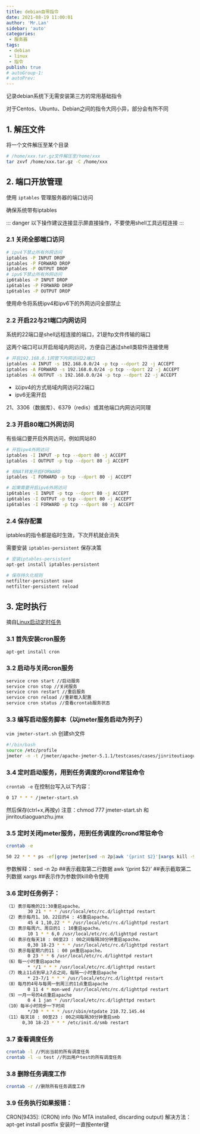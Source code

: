 ```yaml
--- 
title: debian自带指令
date: 2021-08-19 11:00:01
author: 'Mr.Lan'
sidebar: 'auto'
categories: 
 - 服务器
tags: 
 - debian
 - linux
 - 指令
publish: true
# autoGroup-1: 
# autoPrev: 
---
```


记录debian系统下无需安装第三方的常用基础指令
<!-- more -->

对于Centos、Ubuntu、Debian之间的指令大同小异，部分会有所不同

## 1. 解压文件
将一个文件解压至某个目录
``` sh
# /home/xxx.tar.gz文件解压至/home/xxx
tar zxvf /home/xxx.tar.gz -C /home/xxx
```

## 2. 端口开放管理
使用 `iptables` 管理服务器的端口访问

确保系统带有iptables

::: danger
以下操作建议连接显示屏直接操作，不要使用shell工具远程连接
:::

### 2.1 关闭全部端口访问
``` sh
# ipv4下禁止所有外网访问
iptables -P INPUT DROP
iptables -P FORWARD DROP
iptables -P OUTPUT DROP
# ipv6下禁止所有外网访问
ip6tables -P INPUT DROP
ip6tables -P FORWARD DROP
ip6tables -P OUTPUT DROP
```

使用命令将系统ipv4和ipv6下的外网访问全部禁止

### 2.2 开启22与21端口内网访问
系统的22端口是shell远程连接的端口，21是ftp文件传输的端口

这两个端口可以开启局域内网访问，方便自己通过shell类软件连接使用

``` sh
# 开启192.168.0.1网管下内网访问22端口
iptables -A INPUT -s 192.168.0.0/24 -p tcp --dport 22 -j ACCEPT
iptables -A FORWARD -s 192.168.0.0/24 -p tcp --dport 22 -j ACCEPT
iptables -A OUTPUT -s 192.168.0.0/24 -p tcp --dport 22 -j ACCEPT
```
+ 以ipv4的方式局域内网访问22端口
+ ipv6无需开启

21、3306（数据库）、6379（redis）或其他端口内网访问同理

### 2.3 开启80端口外网访问
有些端口要开启外网访问，例如网站80
``` sh
# 开启ipv4外网访问
iptables -I INPUT -p tcp --dport 80 -j ACCEPT
iptables -I OUTPUT -p tcp --dport 80 -j ACCEPT

# 有NAT转发开启FORWARD
iptables -I FORWARD -p tcp --dport 80 -j ACCEPT

# 如果需要开启ipv6外网访问
ip6tables -I INPUT -p tcp --dport 80 -j ACCEPT
ip6tables -I OUTPUT -p tcp --dport 80 -j ACCEPT
ip6tables -I FORWARD -p tcp --dport 80 -j ACCEPT
```

### 2.4 保存配置
iptables的指令都是临时生效，下次开机就会消失

需要安装 `iptables-persistent` 保存决策
``` sh
# 安装iptables-persistent
apt-get install iptables-persistent

# 保存持久化规则
netfilter-persistent save
netfilter-persistent reload
```

## 3. 定时执行

摘自[Linux启动定时任务](https://blog.csdn.net/qq_38776582/article/details/101360988)
### 3.1 首先安装cron服务

``` sh
apt-get install cron
```
### 3.2 启动与关闭cron服务

``` sh
service cron start //启动服务
service cron stop //关闭服务
service cron restart //重启服务
service cron reload //重新载入配置
service cron status //查看crontab服务状态
```
### 3.3 编写启动服务脚本（以jmeter服务启动为列子）

`vim jmeter-start.sh` 创建sh文件

``` sh
#!/bin/bash
source /etc/profile
jmeter -n -t /jmeter/apache-jmeter-5.1.1/testcases/cases/jinritoutiaoguanzhu.jmx
```
### 3.4 定时启动服务，用到任务调度的crond常驻命令

`crontab -e`
在控制台写入以下内容：

``` sh
0 17 * * * /jmeter-start.sh
```

然后保存(ctrl+x,再按y)
注意：chmod 777 jmeter-start.sh 和 jinritoutiaoguanzhu.jmx
### 3.5 定时关闭jmeter服务，用到任务调度的crond常驻命令

``` sh
crontab -e
```

``` sh
50 22 * * * ps -ef|grep jmeter|sed -n 2p|awk '{print $2}'|xargs kill -9
```

参数解释：
sed -n 2p ##表示截取第二行数据
awk ‘{print $2}’ ##表示截取第二列数据
xargs ##表示作为参数供kill命令使用
### 3.6 定时任务例子：

``` sh
（1）表示每晚的21:30重启apache。
        30 21 * * * /usr/local/etc/rc.d/lighttpd restart
（2）表示每月1、10、22日的4 : 45重启apache。
        45 4 1,10,22 * * /usr/local/etc/rc.d/lighttpd restart
（3）表示每周六、周日的1 : 10重启apache。
        10 1 * * 6,0 /usr/local/etc/rc.d/lighttpd restart
（4）表示在每天18 : 00至23 : 00之间每隔30分钟重启apache。
        0,30 18-23 * * * /usr/local/etc/rc.d/lighttpd restart
（5）表示每星期六的11 : 00 pm重启apache。
        0 23 * * 6 /usr/local/etc/rc.d/lighttpd restart
（6）每一小时重启apache
        * */1 * * * /usr/local/etc/rc.d/lighttpd restart
（7）晚上11点到早上7点之间，每隔一小时重启apache
        * 23-7/1 * * * /usr/local/etc/rc.d/lighttpd restart
（8）每月的4号与每周一到周三的11点重启apache
        0 11 4 * mon-wed /usr/local/etc/rc.d/lighttpd restart
（9）一月一号的4点重启apache
        0 4 1 jan * /usr/local/etc/rc.d/lighttpd restart
（10）每半小时同步一下时间
        */30 * * * * /usr/sbin/ntpdate 210.72.145.44
（11）每天18 : 00至23 : 00之间每隔30分钟重启smb 
      0,30 18-23 * * * /etc/init.d/smb restart
```
### 3.7 查看调度任务

``` sh
crontab -l //列出当前的所有调度任务
crontab -l -u test //列出用户test的所有调度任务
```
### 3.8 删除任务调度工作

``` sh
crontab -r //删除所有任务调度工作
```
### 3.9 任务执行如果报错：

CRON[9435]: (CRON) info (No MTA installed, discarding output)
解决方法：apt-get install postfix
安装时一直按enter键